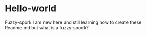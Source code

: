 # Hello-world
Fuzzy-spork
I am new here and still learning how to create these Readme.md but what is a fuzzy-spook?
